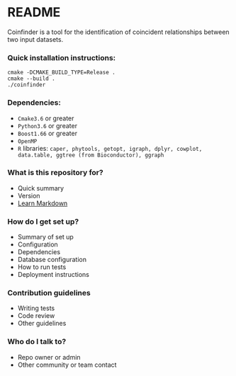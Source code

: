 # README #

Coinfinder is a tool for the identification of coincident relationships between two input datasets.  

### Quick installation instructions: ###

```
cmake -DCMAKE_BUILD_TYPE=Release .  
cmake --build .  
./coinfinder  
```

### Dependencies: ###

* `Cmake3.6` or greater
* `Python3.6` or greater
* `Boost1.66` or greater 
* `OpenMP`
* `R` libraries: `caper, phytools, getopt, igraph, dplyr, cowplot, data.table, ggtree (from Bioconductor), ggraph`

### What is this repository for? ###

* Quick summary
* Version
* [Learn Markdown](https://bitbucket.org/tutorials/markdowndemo)

### How do I get set up? ###

* Summary of set up
* Configuration
* Dependencies
* Database configuration
* How to run tests
* Deployment instructions

### Contribution guidelines ###

* Writing tests
* Code review
* Other guidelines

### Who do I talk to? ###

* Repo owner or admin
* Other community or team contact
